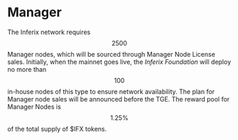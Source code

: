 # Manager

The Inferix network requires $$2500$$ Manager nodes, which will be sourced through Manager Node License sales. Initially, when the mainnet goes live, the _Inferix Foundation_ will deploy no more than $$100$$ in-house nodes of this type to ensure network availability. The plan for Manager node sales will be announced before the TGE. The reward pool for Manager Nodes is $$1.25\%$$ of the total supply of \$IFX tokens.